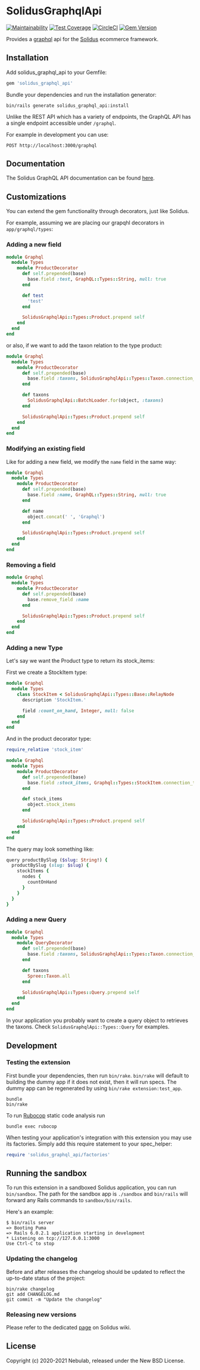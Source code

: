 # SolidusGraphqlApi

[![Maintainability](https://api.codeclimate.com/v1/badges/8ea7739ad6726ad8cfa7/maintainability)](https://codeclimate.com/github/solidusio-contrib/solidus_graphql_api/maintainability)
[![Test Coverage](https://api.codeclimate.com/v1/badges/8ea7739ad6726ad8cfa7/test_coverage)](https://codeclimate.com/github/solidusio-contrib/solidus_graphql_api/test_coverage)
[![CircleCI](https://circleci.com/gh/solidusio-contrib/solidus_graphql_api.svg?style=shield)](https://circleci.com/gh/solidusio-contrib/solidus_graphql_api)
[![Gem Version](https://badge.fury.io/rb/solidus_graphql_api.svg)](https://badge.fury.io/rb/solidus_graphql_api)

Provides a [graphql](https://graphql.org/) api for the [Solidus](https://github.com/solidusio/solidus) ecommerce framework.

## Installation

Add solidus_graphql_api to your Gemfile:

```ruby
gem 'solidus_graphql_api'
```

Bundle your dependencies and run the installation generator:

```shell
bin/rails generate solidus_graphql_api:install
```

Unlike the REST API which has a variety of endpoints, the GraphQL API has a
single endpoint accessible under `/graphql`.

For example in development you can use:

```
POST http://localhost:3000/graphql
```

## Documentation

The Solidus GraphQL API documentation can be found [here](https://solidusio-contrib.github.io/solidus_graphql_api/docs/).

## Customizations

You can extend the gem functionality through decorators, just like Solidus.

For example, assuming we are placing our grapqhl decorators in `app/graphql/types`:

### Adding a new field

```ruby
module Graphql
  module Types
    module ProductDecorator
      def self.prepended(base)
        base.field :test, GraphQL::Types::String, null: true
      end

      def test
        'test'
      end

      SolidusGraphqlApi::Types::Product.prepend self
    end
  end
end
```

or also, if we want to add the taxon relation to the type product:

```ruby
module Graphql
  module Types
    module ProductDecorator
      def self.prepended(base)
        base.field :taxons, SolidusGraphqlApi::Types::Taxon.connection_type, null: true
      end

      def taxons
        SolidusGraphqlApi::BatchLoader.for(object, :taxons)
      end

      SolidusGraphqlApi::Types::Product.prepend self
    end
  end
end
```

### Modifying an existing field

Like for adding a new field, we modify the `name` field in the same way:

```ruby
module Graphql
  module Types
    module ProductDecorator
      def self.prepended(base)
        base.field :name, GraphQL::Types::String, null: true
      end

      def name
        object.concat(' ', 'Graphql')
      end

      SolidusGraphqlApi::Types::Product.prepend self
    end
  end
end
```

### Removing a field

```ruby
module Graphql
  module Types
    module ProductDecorator
      def self.prepended(base)
        base.remove_field :name
      end

      SolidusGraphqlApi::Types::Product.prepend self
    end
  end
end
```

### Adding a new Type

Let's say we want the Product type to return its stock_items:

First we create a StockItem type:

```ruby
module Graphql
  module Types
    class StockItem < SolidusGraphqlApi::Types::Base::RelayNode
      description 'StockItem.'

      field :count_on_hand, Integer, null: false
    end
  end
end
```

And in the product decorator type:

```ruby
require_relative 'stock_item'

module Graphql
  module Types
    module ProductDecorator
      def self.prepended(base)
        base.field :stock_items, Graphql::Types::StockItem.connection_type, null: false
      end

      def stock_items
        object.stock_items
      end

      SolidusGraphqlApi::Types::Product.prepend self
    end
  end
end
```

The query may look something like:

```ruby
query productBySlug ($slug: String!) {
  productBySlug (slug: $slug) {
    stockItems {
      nodes {
        countOnHand
      }
    }
  }
}
```

### Adding a new Query

```ruby
module Graphql
  module Types
    module QueryDecorator
      def self.prepended(base)
        base.field :taxons, SolidusGraphqlApi::Types::Taxon.connection_type, null: false
      end

      def taxons
        Spree::Taxon.all
      end

      SolidusGraphqlApi::Types::Query.prepend self
    end
  end
end
```

In your application you probably want to create a query object to retrieves the taxons.
Check `SolidusGraphqlApi::Types::Query` for examples.

## Development

### Testing the extension

First bundle your dependencies, then run `bin/rake`. `bin/rake` will default to building the dummy
app if it does not exist, then it will run specs. The dummy app can be regenerated by using
`bin/rake extension:test_app`.

```shell
bundle
bin/rake
```

To run [Rubocop](https://github.com/bbatsov/rubocop) static code analysis run

```shell
bundle exec rubocop
```

When testing your application's integration with this extension you may use its factories.
Simply add this require statement to your spec_helper:

```ruby
require 'solidus_graphql_api/factories'
```

## Running the sandbox

To run this extension in a sandboxed Solidus application, you can run `bin/sandbox`. The path for
the sandbox app is `./sandbox` and `bin/rails` will forward any Rails commands to
`sandbox/bin/rails`.

Here's an example:

```shell
$ bin/rails server
=> Booting Puma
=> Rails 6.0.2.1 application starting in development
* Listening on tcp://127.0.0.1:3000
Use Ctrl-C to stop
```

### Updating the changelog

Before and after releases the changelog should be updated to reflect the up-to-date status of
the project:

```shell
bin/rake changelog
git add CHANGELOG.md
git commit -m "Update the changelog"
```

### Releasing new versions

Please refer to the dedicated [page](https://github.com/solidusio/solidus/wiki/How-to-release-extensions) on Solidus wiki.

## License

Copyright (c) 2020-2021 Nebulab, released under the New BSD License.

